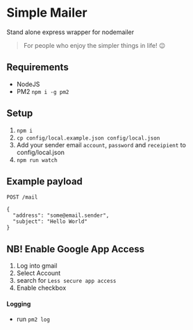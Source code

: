 # Simple Mailer
Stand alone express wrapper for nodemailer
> For people who enjoy the simpler things in life! 😉

## Requirements
* NodeJS
* PM2 `npm i -g pm2`

## Setup
1) `npm i`
2) `cp config/local.example.json config/local.json`
3) Add your sender email `account`, `password` and `receipient` to config/local.json
4) `npm run watch`

## Example payload
`POST /mail`
```
{
  "address": "some@email.sender",
  "subject": "Hello World"
}
```

## NB! Enable Google App Access
1. Log into gmail
2. Select Account
3. search for `Less secure app access`
4. Enable checkbox

#### Logging
* run `pm2 log`
